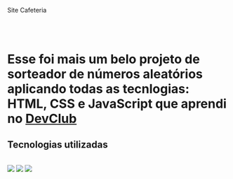 <p>Site Cafeteria</p>
<br>
<br>
<h1>Esse foi mais um belo projeto de sorteador de números aleatórios aplicando todas as tecnlogias: HTML, CSS e JavaScript que aprendi no <a href="rodolfimori.com.br/devclub">DevClub</a></h1>

<h2>Tecnologias utilizadas</h2>
<br>
  <img src="https://img.shields.io/badge/HTML-239120?style=for-the-badge&logo=html5&logoColor=white">
  <img src="https://img.shields.io/badge/CSS-239120?&style=for-the-badge&logo=css3&logoColor=white">
  <img src="https://img.shields.io/badge/JavaScript-F7DF1E?style=for-the-badge&logo=javascript&logoColor=black">

